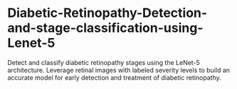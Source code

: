 # Diabetic-Retinopathy-Detection-and-stage-classification-using-Lenet-5
Detect and classify diabetic retinopathy stages using the LeNet-5 architecture. Leverage retinal images with labeled severity levels to build an accurate model for early detection and treatment of diabetic retinopathy.
